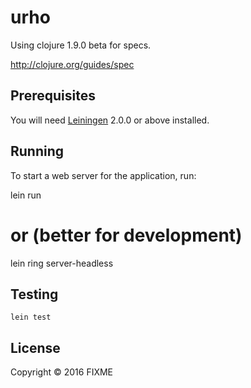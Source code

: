 # urho

Using clojure 1.9.0 beta for specs. 

http://clojure.org/guides/spec

## Prerequisites

You will need [Leiningen][] 2.0.0 or above installed.

[leiningen]: https://github.com/technomancy/leiningen



## Running

To start a web server for the application, run:

   lein run
   # or (better for development)
   lein ring server-headless

## Testing
    
    lein test

## License

Copyright © 2016 FIXME
